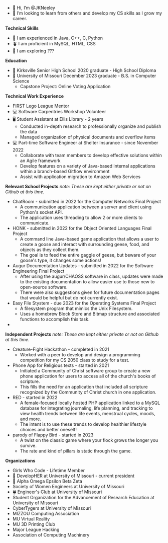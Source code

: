 - 👋 Hi, I’m @JKNeeley
- 👀 I’m looking to learn from others and develop my CS skills as I grow my career.

**Technical Skills**
- 🌳 I am experienced in Java, C++, C, Python
- 🪴 I am proficient in MySQL, HTML, CSS
- 🌱 I am exploring *???*

**Education**
- 🐅 Kirksville Senior High School 2020 graduate - High School Diploma
- 🐯 University of Missouri December 2023 graduate - B.S. in Computer Science
  - Capstone Project: Online Voting Application

**Technical Work Experience**
- FIRST Lego League Mentor
- 💻 Software Carpentries Workshop Volunteer
- 🖥 Student Assistant at Ellis Library - 2 years
  - Conducted in-depth research to professionally organize and publish the data
  - Managed organization of physical documents and overflow items
- 💻 Part-time Software Engineer at Shelter Insurance - since November 2022
  - Collaborate with team members to develop effective solutions within an Agile framework
  - Develop features on a variety of Java-based internal applications within a branch-based Gitflow environment
  - Assist with application migration to Amazon Web Services

**Relevant School Projects**    *note: These are kept either private or not on Github at this time.* 
- ChatRoom - submitted in 2022 for the Computer Networks Final Project
  - A communication application between a server and client using Python's socket API.
  - The application uses threading to allow 2 or more clients to communicate.
- HONK - submitted in 2022 for the Object Oriented Languages Final Project
  - A command line Java-based game application that allows a user to create a goose and interact with surrounding geese, food, and objects as they collect them. 
  - The goal is to feed the entire gaggle of geese, but beware of your goose's type, it changes some actions!
- Augur Documentation Updates - submitted in 2022 for the Software Engineering Final Project
  - After using the augur/CHAOSS software in class, updates were made to the existing documentation to allow easier use to those new to open-source software.
  - There were also suggestions given for future documentation pages that would be helpful but do not currently exist.
- Easy File Stystem - due 2023 for the Operating Systems Final Project
  - A filesystem program that mimics the Unix Filesystem.
  - Uses a homebrew Block Store and Bitmap structure and associated functions to accomplish this task.
- 

**Independent Projects**    *note: These are kept either private or not on Github at this time.*
- Creature-Fight Hackathon - completed in 2021
  - Worked with a peer to develop and design a programming competition for my CS 2050 class to study for a test.
- Phone App for Religious texts - started in 2021
  - Initiated a Community of Christ software group to create a new phone application for users to access all of the church's books of scripture.
  - This fills the need for an application that included all scripture recognized by the Community of Christ church in one application.
- RED - started in 2022
  - A female-focused locally hosted PHP application linked to a MySQL database for integrating journaling, life planning, and tracking to view health trends between life events, menstrual cycles, moods, and more.
  - The intent is to use these trends to develop healthier lifestyle choices and better oneself!
- parody of Flappy Bird - started in 2023
  - A twist on the classic game where your flock grows the longer you survive.
  - The rate and kind of pillars is static through the game. 
 
**Organizations**
- Girls Who Code - Lifetime Member
- 🐨 DevelopHER at University of Missouri - current president
- 🐬 Alpha Omega Epsilon Beta Zeta
- Society of Women Engineers at University of Missouri 
- 🍀 Engineer's Club at University of Missouri 
- Student Organization for the Advancement of Research Education at University of Missouri 
- CyberTygers  at University of Missouri 
- MIZZOU Computing Association
- MU Virtual Reality
- MU 3D Printing Club
- Major League Hacking 
- Association of Computing Machinery



<!---
JKNeeley/JKNeeley is a ✨ special ✨ repository because its `README.md` (this file) appears on your GitHub profile.
You can click the Preview link to take a look at your changes.
--->
